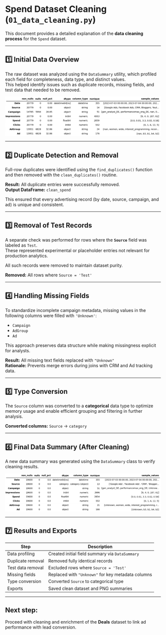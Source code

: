 # Spend Dataset Cleaning (`01_data_cleaning.py`)

This document provides a detailed explanation of the **data cleaning process** for the `Spend` dataset.  

---

## 1️⃣ Initial Data Overview

The raw dataset was analyzed using the `DataSummary` utility, which profiled each field for completeness, data type, and distinct values.  
This helped identify issues such as duplicate records, missing fields, and test data that needed to be removed.
 
![Spend Info Raw](figures/spend_info_raw.png)

---

## 2️⃣ Duplicate Detection and Removal

Full-row duplicates were identified using the `find_duplicates()` function  
and then removed with the `clean_duplicates()` routine.

**Result:** All duplicate entries were successfully removed.  
**Output DataFrame:** `clean_spend`

This ensured that every advertising record (by date, source, campaign, and ad) is unique and consistent.

---

## 3️⃣ Removal of Test Records

A separate check was performed for rows where the **`Source`** field was labeled as `Test`.  
These represented experimental or placeholder entries not relevant for production analytics.

All such records were removed to maintain dataset purity.

**Removed:** All rows where `Source = 'Test'`  

---

## 4️⃣ Handling Missing Fields

To standardize incomplete campaign metadata, missing values in the following columns were filled with `'Unknown'`:

- `Campaign`  
- `AdGroup`  
- `Ad`

This approach preserves data structure while making missingness explicit for analysts.

**Result:** All missing text fields replaced with `"Unknown"`  
**Rationale:** Prevents merge errors during joins with CRM and Ad tracking data.

---

## 5️⃣ Type Conversion

The `Source` column was converted to a **categorical** data type to optimize memory usage and enable efficient grouping and filtering in further analysis.

**Converted columns:** `Source` → `category`

---

## 6️⃣ Final Data Summary (After Cleaning)

A new data summary was generated using the `DataSummary` class to verify cleaning results.

![Spend Info Clean](figures/spend_info_clean.png)

---

## 7️⃣ Results and Exports

| Step | Description |
|------|--------------|
| Data profiling | Created initial field summary via `DataSummary` |
| Duplicate removal | Removed fully identical records |
| Test data removal | Excluded rows where `Source = 'Test'` |
| Missing fields | Replaced with `"Unknown"` for key metadata columns |
| Type conversion | Converted `Source` to categorical type |
| Exports | Saved clean dataset and PNG summaries |

---

## Next step:
Proceed with cleaning and enrichment of the **Deals** dataset to link ad performance with lead conversion.
